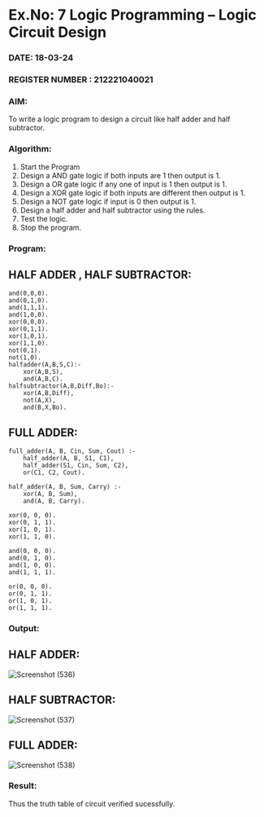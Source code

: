 # Ex.No: 7  Logic Programming –  Logic Circuit Design
### DATE: 18-03-24                                                                           
### REGISTER NUMBER : 212221040021
### AIM: 
To write a logic program to design a circuit like half adder and half subtractor.
###  Algorithm:
1. Start the Program
2. Design a AND gate logic if both inputs are 1 then output is 1.
3. Design a OR gate logic if any one of input is 1 then output is 1.
4. Design a XOR gate logic if both inputs are different then output is 1.
5. Design a NOT gate logic if input is 0 then output is 1.
6. Design a half adder and half subtractor using the rules.
7. Test the logic.
8. Stop the program.

### Program:

## HALF ADDER , HALF SUBTRACTOR:
```
and(0,0,0).
and(0,1,0).
and(1,1,1).
and(1,0,0).
xor(0,0,0).
xor(0,1,1).
xor(1,0,1).
xor(1,1,0).
not(0,1).
not(1,0).
halfadder(A,B,S,C):-
    xor(A,B,S),
    and(A,B,C).
halfsubtractor(A,B,Diff,Bo):-
    xor(A,B,Diff),
    not(A,X),
    and(B,X,Bo).

```
## FULL ADDER:
```
full_adder(A, B, Cin, Sum, Cout) :-
    half_adder(A, B, S1, C1),
    half_adder(S1, Cin, Sum, C2),
    or(C1, C2, Cout).

half_adder(A, B, Sum, Carry) :-
    xor(A, B, Sum),
    and(A, B, Carry).

xor(0, 0, 0).
xor(0, 1, 1).
xor(1, 0, 1).
xor(1, 1, 0).

and(0, 0, 0).
and(0, 1, 0).
and(1, 0, 0).
and(1, 1, 1).

or(0, 0, 0).
or(0, 1, 1).
or(1, 0, 1).
or(1, 1, 1).
```

### Output:

## HALF ADDER:
![Screenshot (536)](https://github.com/DrUmaRaniV/AI_Lab_2023-24/assets/103128410/073e9736-3e27-443f-bf2e-4e6cec3eb3b6)

## HALF SUBTRACTOR:
![Screenshot (537)](https://github.com/DrUmaRaniV/AI_Lab_2023-24/assets/103128410/605073e5-3576-45b3-bfd0-c0c8e2cb918b)

## FULL ADDER:
![Screenshot (538)](https://github.com/DrUmaRaniV/AI_Lab_2023-24/assets/103128410/041f5577-f183-4209-be6b-4184bc59de0c)


### Result:
Thus the truth table of circuit verified sucessfully.
